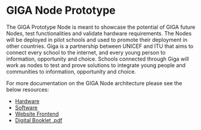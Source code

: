 # GIGA Node Prototype 

The GIGA Prototype Node is meant to showcase the potential of GIGA future Nodes, test functionalities and validate hardware requirements. The Nodes will be deployed in pilot schools and used to promote their deployment in other countries. Giga is a partnership between UNICEF and ITU that aims to connect every school to the internet, and every young person to information, opportunity and choice. Schools connected through Giga will work as nodes to test and prove solutions to integrate young people and communities to information, opportunity and choice. 

For more documentation on the GIGA Node architecture please see the below resources: 
- [Hardware](https://github.com/benedetoula/GIGANode/tree/main/Hardware) 
- [Software](https://github.com/benedetoula/GIGANode/tree/main/Firmware) 
- [Website Frontend](https://github.com/benedetoula/GIGANode/tree/main/Frontend) 
- [Digital Booklet .pdf](https://drive.google.com/file/d/1PjUFwsr2tn6brt4Zh3K7XaSyXV-yI2bK/view?usp=sharing) 
